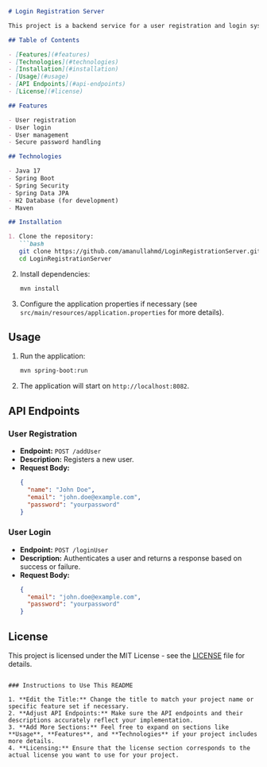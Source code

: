 ```markdown
# Login Registration Server

This project is a backend service for a user registration and login system built with **Spring Boot**. It provides RESTful APIs for handling user registration, login, and user management.

## Table of Contents

- [Features](#features)
- [Technologies](#technologies)
- [Installation](#installation)
- [Usage](#usage)
- [API Endpoints](#api-endpoints)
- [License](#license)

## Features

- User registration
- User login
- User management
- Secure password handling

## Technologies

- Java 17
- Spring Boot
- Spring Security
- Spring Data JPA
- H2 Database (for development)
- Maven

## Installation

1. Clone the repository:
   ```bash
   git clone https://github.com/amanullahmd/LoginRegistrationServer.git
   cd LoginRegistrationServer
   ```

2. Install dependencies:
   ```bash
   mvn install
   ```

3. Configure the application properties if necessary (see `src/main/resources/application.properties` for more details).

## Usage

1. Run the application:
   ```bash
   mvn spring-boot:run
   ```

2. The application will start on `http://localhost:8082`.

## API Endpoints

### User Registration

- **Endpoint:** `POST /addUser`
- **Description:** Registers a new user.
- **Request Body:**
  ```json
  {
    "name": "John Doe",
    "email": "john.doe@example.com",
    "password": "yourpassword"
  }
  ```

### User Login

- **Endpoint:** `POST /loginUser`
- **Description:** Authenticates a user and returns a response based on success or failure.
- **Request Body:**
  ```json
  {
    "email": "john.doe@example.com",
    "password": "yourpassword"
  }
  ```

## License

This project is licensed under the MIT License - see the [LICENSE](LICENSE) file for details.

```

### Instructions to Use This README

1. **Edit the Title:** Change the title to match your project name or specific feature set if necessary.
2. **Adjust API Endpoints:** Make sure the API endpoints and their descriptions accurately reflect your implementation.
3. **Add More Sections:** Feel free to expand on sections like **Usage**, **Features**, and **Technologies** if your project includes more details.
4. **Licensing:** Ensure that the license section corresponds to the actual license you want to use for your project.
